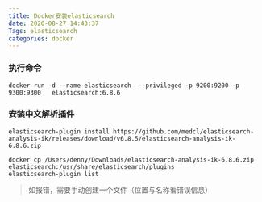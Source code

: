 ```yaml
---
title: Docker安装elasticsearch
date: 2020-08-27 14:43:37
Tags: elasticsearch
categories: docker
---
```


### 执行命令

```ssh 
docker run -d --name elasticsearch  --privileged -p 9200:9200 -p 9300:9300   elasticsearch:6.8.6
```


### 安装中文解析插件
```ssh 
elasticsearch-plugin install https://github.com/medcl/elasticsearch-analysis-ik/releases/download/v6.8.5/elasticsearch-analysis-ik-6.8.6.zip

docker cp /Users/denny/Downloads/elasticsearch-analysis-ik-6.8.6.zip elasticsearch:/usr/share/elasticsearch/plugins
elasticsearch-plugin list
```

> 如报错，需要手动创建一个文件（位置与名称看错误信息）


